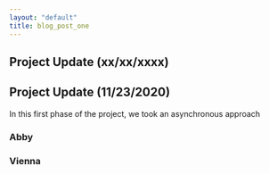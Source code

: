 ```yaml
---
layout: "default"
title: blog_post_one 
---
```

## Project Update (xx/xx/xxxx)
## Project Update (11/23/2020)
In this first phase of the project, we took an asynchronous approach 
### Abby

### Vienna


